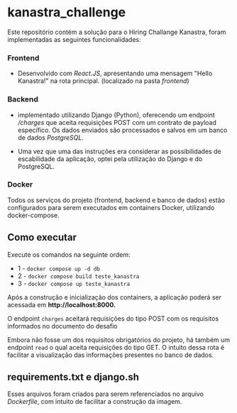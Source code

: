 # kanastra_challenge

Este repositório contém a solução para o Hiring Challange Kanastra, foram implementadas as seguintes funcionalidades:

### Frontend 
- Desenvolvido com *React.JS*, apresentando uma mensagem "Hello Kanastra!" na rota principal.
(localizado na pasta *frontend*)

### Backend 
- implementado utilizando Django (Python), oferecendo um endpoint */charges* que aceita requisições POST com um contrato de payload específico. Os dados enviados são processados e salvos em um banco de dados *PostgreSQL*.

- Uma vez que uma das instruções era considerar as possibilidades de escabilidade da aplicação, optei pela utilização do Django e do PostgreSQL.

### Docker
Todos os serviços do projeto (frontend, backend e banco de dados) estão configurados para serem executados em containers Docker, utilizando docker-compose.

## Como executar

Execute os comandos na seguinte ordem:

+ 1 - `docker compose up -d db`
+ 2 - `docker compose build teste_kanastra`
+ 3 - `docker compose up teste_kanastra`

Após a construção e inicialização dos containers, a aplicação poderá ser acessada em **http://localhost:8000.**

O endpoint `charges` aceitará requisições do tipo POST com os requisitos informados no documento do desafio

Embora não fosse um dos requisitos obrigatórios do projeto, há também um endpoint `read` o qual aceita requisições do tipo GET. O intuito dessa rota é facilitar a visualização das informações presentes no banco de dados.

## requirements.txt e django.sh
Esses arquivos foram criados para serem referenciados no arquivo *Dockerfile*, com intuito de facilitar a construção da imagem. 

